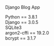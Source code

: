 Django Blog App

Python == 3.8.1<br/>
Django == 3.0.5<br/>
SQLite3<br/>
argon2-cffi == 19.2.0<br/>
bcrypt == 3.1.7<br/>
